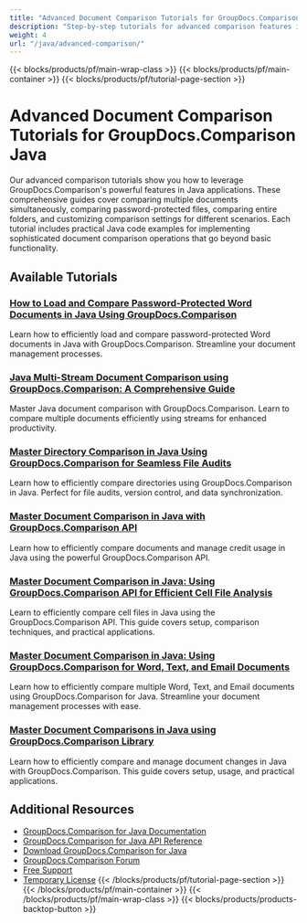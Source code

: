 ```yaml
---
title: "Advanced Document Comparison Tutorials for GroupDocs.Comparison Java"
description: "Step-by-step tutorials for advanced comparison features including multiple document comparison, comparison settings, and protected documents."
weight: 4
url: "/java/advanced-comparison/"
---
```

{{< blocks/products/pf/main-wrap-class >}}
{{< blocks/products/pf/main-container >}}
{{< blocks/products/pf/tutorial-page-section >}}
# Advanced Document Comparison Tutorials for GroupDocs.Comparison Java

Our advanced comparison tutorials show you how to leverage GroupDocs.Comparison's powerful features in Java applications. These comprehensive guides cover comparing multiple documents simultaneously, comparing password-protected files, comparing entire folders, and customizing comparison settings for different scenarios. Each tutorial includes practical Java code examples for implementing sophisticated document comparison operations that go beyond basic functionality.

## Available Tutorials

### [How to Load and Compare Password-Protected Word Documents in Java Using GroupDocs.Comparison](./groupdocs-compare-protected-word-documents-java/)
Learn how to efficiently load and compare password-protected Word documents in Java with GroupDocs.Comparison. Streamline your document management processes.

### [Java Multi-Stream Document Comparison using GroupDocs.Comparison&#58; A Comprehensive Guide](./java-groupdocs-comparison-multi-stream-document-guide/)
Master Java document comparison with GroupDocs.Comparison. Learn to compare multiple documents efficiently using streams for enhanced productivity.

### [Master Directory Comparison in Java Using GroupDocs.Comparison for Seamless File Audits](./master-directory-comparison-java-groupdocs-comparison/)
Learn how to efficiently compare directories using GroupDocs.Comparison in Java. Perfect for file audits, version control, and data synchronization.

### [Master Document Comparison in Java with GroupDocs.Comparison API](./master-document-comparison-java-groupdocs-api/)
Learn how to efficiently compare documents and manage credit usage in Java using the powerful GroupDocs.Comparison API.

### [Master Document Comparison in Java&#58; Using GroupDocs.Comparison API for Efficient Cell File Analysis](./groupdocs-comparison-java-api-document-comparison/)
Learn to efficiently compare cell files in Java using the GroupDocs.Comparison API. This guide covers setup, comparison techniques, and practical applications.

### [Master Document Comparison in Java&#58; Using GroupDocs.Comparison for Word, Text, and Email Documents](./master-document-comparison-java-groupdocs/)
Learn how to efficiently compare multiple Word, Text, and Email documents using GroupDocs.Comparison for Java. Streamline your document management processes with ease.

### [Master Document Comparisons in Java using GroupDocs.Comparison Library](./master-java-document-comparisons-groupdocs/)
Learn how to efficiently compare and manage document changes in Java with GroupDocs.Comparison. This guide covers setup, usage, and practical applications.

## Additional Resources

- [GroupDocs.Comparison for Java Documentation](https://docs.groupdocs.com/comparison/java/)
- [GroupDocs.Comparison for Java API Reference](https://reference.groupdocs.com/comparison/java/)
- [Download GroupDocs.Comparison for Java](https://releases.groupdocs.com/comparison/java/)
- [GroupDocs.Comparison Forum](https://forum.groupdocs.com/c/comparison)
- [Free Support](https://forum.groupdocs.com/)
- [Temporary License](https://purchase.groupdocs.com/temporary-license/)
{{< /blocks/products/pf/tutorial-page-section >}}
{{< /blocks/products/pf/main-container >}}
{{< /blocks/products/pf/main-wrap-class >}}
{{< blocks/products/products-backtop-button >}}